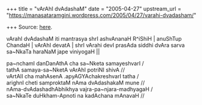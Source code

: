 +++
title = "vArAhI dvAdashaM"
date = "2005-04-27"
upstream_url = "https://manasataramgini.wordpress.com/2005/04/27/varahi-dvadasham/"

+++
Source: [here](https://manasataramgini.wordpress.com/2005/04/27/varahi-dvadasham/).

vArahI dvAdashaM iti mantrasya shrI ashvAnanaH R^iShiH \| anuShTup ChandaH \| vArAhI devatA \| shrI vArahi devI prasAda siddhi dvAra sarva sa\~NkaTa haraNaM jape viniyogaH \|\|

pa\~nchamI danDanAthA cha sa\~Nketa samayeshvarI /  
tathA samaya-sa\~NketA vArAhI potriNI shivA //  
vArtAlI cha mahAsenA .apyAGYAchakreshvarI tatha /  
arighnI cheti samproktaM nAma dvAdashakaM mune //  
nAma-dvAdashadhAbhikhya vajra-pa\~njara-madhyagaH /  
sa\~NkaTe duHkham-Apnoti na kadAchana mAnavaH //

